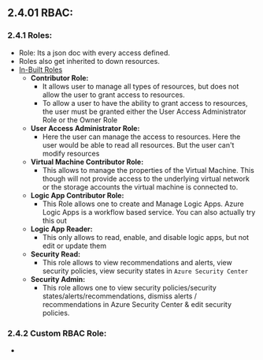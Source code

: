 ## 2.4.01 RBAC:

### 2.4.1 Roles:

* Role: Its a json doc with every access defined.
* Roles also get inherited to down resources.
* [In-Built Roles](https://docs.microsoft.com/en-us/azure/role-based-access-control/built-in-roles)
  * **Contributor Role:** 
    * It allows  user to manage all types of resources, but does not allow the user to grant access to resources.
    * To allow a user to have the ability to grant access to resources, the user must be granted either the User Access Administrator Role or the Owner Role
  * **User Access Administrator Role:**
    * Here the user can manage the access to resources. Here the user would be able to read all resources. But the user can't modify resources
  * **Virtual Machine Contributor Role:**
    * This allows to manage the properties of the Virtual Machine. This though will not provide access to the underlying virtual network or the storage accounts the virtual machine is connected to.
  * **Logic App Contributor Role:**
    * This Role allows one to create and Manage Logic Apps. Azure Logic Apps is a workflow based service. You can also actually try this out
  * **Logic App Reader:**
    * This only allows to read, enable, and disable logic apps, but not edit or update them
  * **Security Read:**
    * This role allows to view recommendations and alerts, view security policies, view security states in `Azure Security Center`
  * **Security Admin:**
    * This role allows one to view security policies/security states/alerts/recommendations, dismiss alerts / recommendations in Azure Security Center & edit security policies.

### 2.4.2 Custom RBAC Role:

* 
